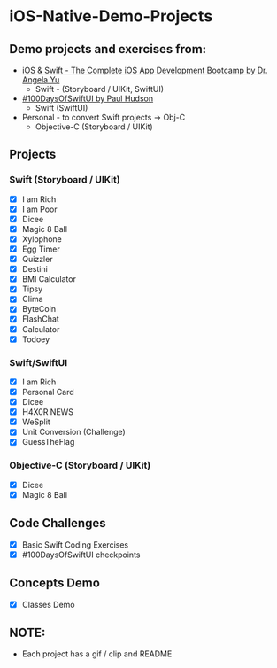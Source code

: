 # iOS-Native-Demo-Projects
## Demo projects and exercises from:
- [iOS & Swift - The Complete iOS App Development Bootcamp by Dr. Angela Yu](https://www.udemy.com/course/ios-13-app-development-bootcamp/)
  - Swift - (Storyboard / UIKit, SwiftUI)
- [#100DaysOfSwiftUI by Paul Hudson](https://www.hackingwithswift.com/100/swiftui)
  - Swift (SwiftUI)
- Personal - to convert Swift projects -> Obj-C
  - Objective-C (Storyboard / UIKit)

## Projects
### Swift (Storyboard / UIKit)
- [x] I am Rich
- [x] I am Poor
- [x] Dicee
- [x] Magic 8 Ball
- [x] Xylophone
- [x] Egg Timer
- [x] Quizzler
- [x] Destini
- [x] BMI Calculator 
- [x] Tipsy
- [x] Clima
- [x] ByteCoin
- [x] FlashChat
- [x] Calculator
- [x] Todoey

### Swift/SwiftUI
- [x] I am Rich
- [x] Personal Card
- [x] Dicee
- [x] H4X0R NEWS
- [x] WeSplit
- [x] Unit Conversion (Challenge)
- [x] GuessTheFlag

### Objective-C (Storyboard / UIKit)
- [x] Dicee
- [x] Magic 8 Ball
## Code Challenges
- [x] Basic Swift Coding Exercises
- [x] #100DaysOfSwiftUI checkpoints

## Concepts Demo
- [x] Classes Demo

## NOTE:
- Each project has a gif / clip and README